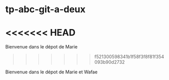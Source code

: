 # tp-abc-git-a-deux
<<<<<<< HEAD
=======

Bienvenue dans le dépot de Marie
>>>>>>> f521300598341b1f58f3f8f81f354093b90d2732

Bienvenue dans le dépot de Marie et Wafae

